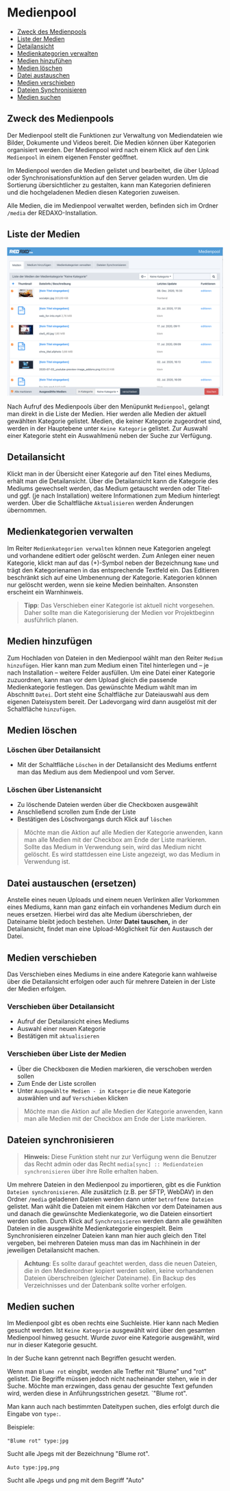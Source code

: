 # Medienpool

- [Zweck des Medienpools](#zweck)
- [Liste der Medien](#liste)
- [Detailansicht](#detail)
- [Medienkategorien verwalten](#kategorien)
- [Medien hinzufühen](#upload)
- [Medien löschen](#loeschen)
- [Datei austauschen](#tausch)
- [Medien verschieben](#schieben)
- [Dateien Synchronisieren](#sync)
- [Medien suchen](#search)


<a name="zweck"></a>

## Zweck des Medienpools

Der Medienpool stellt die Funktionen zur Verwaltung von Mediendateien wie Bilder, Dokumente und Videos bereit. Die Medien können über Kategorien organisiert werden. Der Medienpool wird nach einem Klick auf den Link `Medienpool` in einem eigenen Fenster geöffnet.

Im Medienpool werden die Medien gelistet und bearbeitet, die über Upload oder Synchronisationsfunktion auf den Server geladen wurden.
Um die Sortierung übersichtlicher zu gestalten, kann man Kategorien definieren und die hochgeladenen Medien diesen Kategorien zuweisen.

Alle Medien, die im Medienpool verwaltet werden, befinden sich im Ordner `/media` der REDAXO-Installation.

<a name="liste"></a>

## Liste der Medien

![Liste der Medien / hier eine ausgewählte Kategorie](/assets/v5.12.0-medianpool-01-overview.png)

Nach Aufruf des Medienpools über den Menüpunkt `Medienpool`, gelangt man direkt in die Liste der Medien. Hier werden alle Medien der aktuell gewählten Kategorie gelistet. Medien, die keiner Kategorie zugeordnet sind, werden in der Hauptebene unter `Keine Kategorie` gelistet. Zur Auswahl einer Kategorie steht ein Auswahlmenü neben der Suche zur Verfügung.

<a name="detail"></a>

## Detailansicht

Klickt man in der Übersicht einer Kategorie auf den Titel eines Mediums, erhält man die Detailansicht.
Über die Detailansicht kann die Kategorie des Mediums gewechselt werden, das Medium getauscht werden oder Titel- und ggf. (je nach Installation) weitere Informationen zum Medium hinterlegt werden. Über die Schaltfläche `Aktualisieren` werden Änderungen übernommen.

<a name="kategorien"></a>

## Medienkategorien verwalten

Im Reiter `Medienkategorien verwalten` können neue Kategorien angelegt und vorhandene editiert oder gelöscht werden. Zum Anlegen einer neuen Kategorie, klickt man auf das (+)-Symbol neben der Bezeichnung `Name` und trägt den Kategorienamen in das entsprechende Textfeld ein. Das Editieren beschränkt sich auf eine Umbenennung der Kategorie. Kategorien können nur gelöscht werden, wenn sie keine Medien beinhalten. Ansonsten erscheint ein Warnhinweis.

> **Tipp**: Das Verschieben einer Kategorie ist aktuell nicht vorgesehen. Daher sollte man die Kategorisierung der Medien vor Projektbeginn ausführlich planen.

<a name="upload"></a>

## Medien hinzufügen

Zum Hochladen von Dateien in den Medienpool wählt man den Reiter `Medium hinzufügen`.
Hier kann man zum Medium einen Titel hinterlegen und – je nach Installation – weitere Felder ausfüllen. Um eine Datei einer Kategorie zuzuordnen, kann man vor dem Upload gleich die passende Medienkategorie festlegen. Das gewünschte Medium wählt man im Abschnitt `Datei`. Dort steht eine Schaltfläche zur Dateiauswahl aus dem eigenen Dateisystem bereit. Der Ladevorgang wird dann ausgelöst mit der Schaltfläche `hinzufügen`.

<a name="loeschen"></a>

## Medien löschen

### Löschen über Detailansicht

- Mit der Schaltfläche `Löschen` in der Detailansicht des Mediums entfernt man das Medium aus dem Medienpool und vom Server.

### Löschen über Listenansicht

- Zu löschende Dateien werden über die Checkboxen ausgewählt
- Anschließend scrollen zum Ende der Liste
- Bestätigen des Löschvorgangs durch Klick auf `löschen`

> Möchte man die Aktion auf alle Medien der Kategorie anwenden, kann man alle Medien mit der Checkbox am Ende der Liste markieren.
> Sollte das Medium in Verwendung sein, wird das Medium nicht gelöscht. Es wird stattdessen eine Liste angezeigt, wo das Medium in Verwendung ist.

<a name="tausch"></a>

## Datei austauschen (ersetzen)

Anstelle eines neuen Uploads und einem neuen Verlinken aller Vorkommen eines Mediums, kann man ganz einfach ein vorhandenes Medium durch ein neues ersetzen. Hierbei wird das alte Medium überschrieben, der Dateiname bleibt jedoch bestehen. Unter **Datei tauschen,** in der Detailansicht, findet man eine Upload-Möglichkeit für den Austausch der Datei.

<a name="schieben"></a>

## Medien verschieben

Das Verschieben eines Mediums in eine andere Kategorie kann wahlweise über die Detailansicht erfolgen oder auch für mehrere Dateien in der Liste der Medien erfolgen.

### Verschieben über Detailansicht

- Aufruf der Detailansicht eines Mediums
- Auswahl einer neuen Kategorie
- Bestätigen mit `aktualisieren`

### Verschieben über Liste der Medien

- Über die Checkboxen die Medien markieren, die verschoben werden sollen
- Zum Ende der Liste scrollen
- Unter `Ausgewählte Medien - in Kategorie` die neue Kategorie auswählen und auf `Verschieben` klicken

 > Möchte man die Aktion auf alle Medien der Kategorie anwenden, kann man alle Medien mit der Checkbox am Ende der Liste markieren.

<a name="sync"></a>

## Dateien synchronisieren

> **Hinweis:** Diese Funktion steht nur zur Verfügung wenn die Benutzer das Recht admin oder das Recht `media[sync] :: Mediendateien synchronisieren` über ihre Rolle erhalten haben. 

Um mehrere Dateien in den Medienpool zu importieren, gibt es die Funktion `Dateien synchronisieren`. Alle zusätzlich (z.B. per SFTP, WebDAV) in den Ordner `/media` geladenen Dateien werden dann unter `betroffene Dateien` gelistet. Man wählt die Dateien mit einem Häkchen vor dem Dateinamen aus und danach die gewünschte Medienkategorie, wo die Dateien einsortiert werden sollen. Durch Klick auf `Synchronisieren` werden dann alle gewählten Dateien in die ausgewählte Medienkategorie eingespielt. Beim Synchronisieren einzelner Dateien kann man hier auch gleich den Titel vergeben, bei mehreren Dateien muss man das im Nachhinein in der jeweiligen Detailansicht machen.

> **Achtung**: Es sollte darauf geachtet werden, dass die neuen Dateien, die in den Medienordner kopiert werden sollen, keine vorhandenen Dateien überschreiben (gleicher Dateiname). Ein Backup des Verzeichnisses und der Datenbank sollte vorher erfolgen.  



<a name="search"></a>

## Medien suchen

Im Medienpool gibt es oben rechts eine Suchleiste. Hier kann nach Medien gesucht werden. Ist `Keine Kategorie` ausgewählt wird über den gesamten Medienpool hinweg gesucht. Wurde zuvor eine Kategorie ausgewählt, wird nur in dieser Kategorie gesucht. 

In der Suche kann getrennt nach Begriffen gesucht werden. 

Wenn man `Blume rot` eingibt, werden alle Treffer mit "Blume" und "rot" gelistet. Die Begriffe müssen jedoch nicht nacheinander stehen, wie in der Suche. Möchte man erzwingen, dass genau der gesuchte Text gefunden wird, werden diese in Anführungsstrichen gesetzt. `"Blume rot". 

Man kann auch nach bestimmten Dateitypen suchen, dies erfolgt durch die Eingabe von `type:`. 

Beispiele: 

`"Blume rot" type:jpg`

Sucht alle Jpegs mit der Bezeichnung "Blume rot". 

`Auto type:jpg,png`

Sucht alle Jpegs und png mit dem Begriff "Auto"

